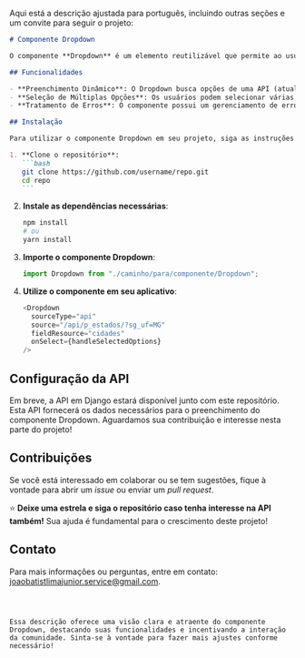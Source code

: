 Aqui está a descrição ajustada para português, incluindo outras seções e um convite para seguir o projeto:

````markdown
# Componente Dropdown

O componente **Dropdown** é um elemento reutilizável que permite ao usuário selecionar uma opção de uma lista preenchida diretamente a partir de uma API. Este componente foi desenvolvido em [insira a tecnologia usada, como React, Vue, etc.], e é altamente configurável, permitindo que você defina a fonte de dados que deseja utilizar.

## Funcionalidades

- **Preenchimento Dinâmico**: O Dropdown busca opções de uma API (atualmente em Django) e as popula automaticamente no campo de seleção.
- **Seleção de Múltiplas Opções**: Os usuários podem selecionar várias opções, que são exibidas visualmente para melhor usabilidade.
- **Tratamento de Erros**: O componente possui um gerenciamento de erros para lidar com falhas na requisição da API, garantindo uma experiência do usuário mais robusta.

## Instalação

Para utilizar o componente Dropdown em seu projeto, siga as instruções abaixo:

1. **Clone o repositório**:
   ```bash
   git clone https://github.com/username/repo.git
   cd repo
   ```
````

2. **Instale as dependências necessárias**:

   ```bash
   npm install
   # ou
   yarn install
   ```

3. **Importe o componente Dropdown**:

   ```javascript
   import Dropdown from "./caminho/para/componente/Dropdown";
   ```

4. **Utilize o componente em seu aplicativo**:
   ```javascript
   <Dropdown
     sourceType="api"
     source="/api/p_estados/?sg_uf=MG"
     fieldResource="cidades"
     onSelect={handleSelectedOptions}
   />
   ```

## Configuração da API

Em breve, a API em Django estará disponível junto com este repositório. Esta API fornecerá os dados necessários para o preenchimento do componente Dropdown. Aguardamos sua contribuição e interesse nesta parte do projeto!

## Contribuições

Se você está interessado em colaborar ou se tem sugestões, fique à vontade para abrir um _issue_ ou enviar um _pull request_.

⭐ **Deixe uma estrela e siga o repositório caso tenha interesse na API também!** Sua ajuda é fundamental para o crescimento deste projeto!

## Contato

Para mais informações ou perguntas, entre em contato: [joaobatistlimajunior.service@gmail.com](mailto:joaobatistlimajunior.service@gmail.com).

```



Essa descrição oferece uma visão clara e atraente do componente Dropdown, destacando suas funcionalidades e incentivando a interação da comunidade. Sinta-se à vontade para fazer mais ajustes conforme necessário!
```
